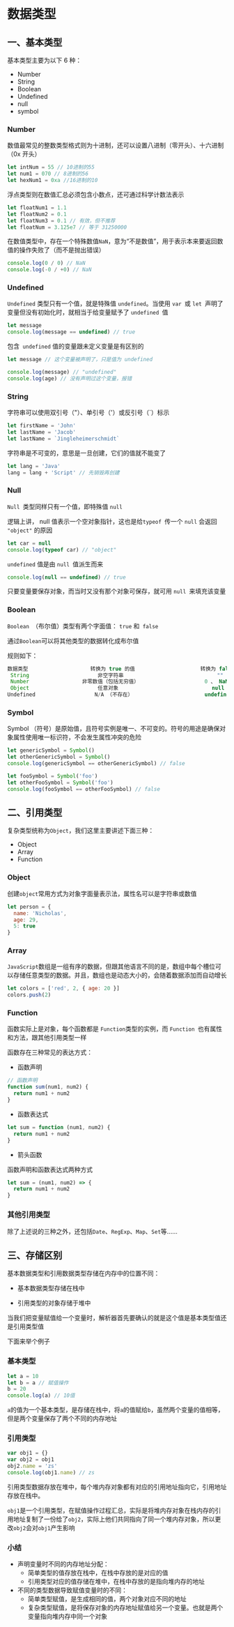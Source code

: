 # 数据类型

## 一、基本类型

基本类型主要为以下 6 种：

- Number
- String
- Boolean
- Undefined
- null
- symbol

### Number

数值最常见的整数类型格式则为十进制，还可以设置八进制（零开头）、十六进制（0x 开头）

```js
let intNum = 55 // 10进制的55
let num1 = 070 // 8进制的56
let hexNum1 = 0xa //16进制的10
```

浮点类型则在数值汇总必须包含小数点，还可通过科学计数法表示

```js
let floatNum1 = 1.1
let floatNum2 = 0.1
let floatNum3 = 0.1 // 有效，但不推荐
let floatNum = 3.125e7 // 等于 31250000
```

在数值类型中，存在一个特殊数值`NaN`，意为“不是数值”，用于表示本来要返回数值的操作失败了（而不是抛出错误）

```js
console.log(0 / 0) // NaN
console.log(-0 / +0) // NaN
```

### Undefined

`Undefined` 类型只有一个值，就是特殊值 `undefined`。当使用 `var `或 `let `声明了变量但没有初始化时，就相当于给变量赋予了 `undefined `值

```js
let message
console.log(message == undefined) // true
```

包含` undefined` 值的变量跟未定义变量是有区别的

```js
let message // 这个变量被声明了，只是值为 undefined

console.log(message) // "undefined"
console.log(age) // 没有声明过这个变量，报错
```

### String

字符串可以使用双引号（"）、单引号（'）或反引号（`）标示

```js
let firstName = 'John'
let lastName = 'Jacob'
let lastName = `Jingleheimerschmidt`
```

字符串是不可变的，意思是一旦创建，它们的值就不能变了

```js
let lang = 'Java'
lang = lang + 'Script' // 先销毁再创建
```

### Null

`Null `类型同样只有一个值，即特殊值 `null`

逻辑上讲， null 值表示一个空对象指针，这也是给`typeof `传一个 `null` 会返回 `"object"` 的原因

```js
let car = null
console.log(typeof car) // "object"
```

`undefined` 值是由 `null `值派生而来

```js
console.log(null == undefined) // true
```

只要变量要保存对象，而当时又没有那个对象可保存，就可用 `null `来填充该变量

### Boolean

`Boolean `（布尔值）类型有两个字面值： `true` 和` false`

通过`Boolean`可以将其他类型的数据转化成布尔值

规则如下：

```js
数据类型      				转换为 true 的值      				转换为 false 的值
 String        				 非空字符串          					""
 Number 				非零数值（包括无穷值）						0 、 NaN
 Object 					 任意对象 							   null
Undefined 					N/A （不存在） 						undefined
```

### Symbol

Symbol （符号）是原始值，且符号实例是唯一、不可变的。符号的用途是确保对象属性使用唯一标识符，不会发生属性冲突的危险

```js
let genericSymbol = Symbol()
let otherGenericSymbol = Symbol()
console.log(genericSymbol == otherGenericSymbol) // false

let fooSymbol = Symbol('foo')
let otherFooSymbol = Symbol('foo')
console.log(fooSymbol == otherFooSymbol) // false
```

## 二、引用类型

复杂类型统称为`Object`，我们这里主要讲述下面三种：

- Object
- Array
- Function

### Object

创建`object`常用方式为对象字面量表示法，属性名可以是字符串或数值

```js
let person = {
  name: 'Nicholas',
  age: 29,
  5: true
}
```

### Array

`JavaScript`数组是一组有序的数据，但跟其他语言不同的是，数组中每个槽位可以存储任意类型的数据。并且，数组也是动态大小的，会随着数据添加而自动增长

```js
let colors = ['red', 2, { age: 20 }]
colors.push(2)
```

### Function

函数实际上是对象，每个函数都是 `Function`类型的实例，而 `Function `也有属性和方法，跟其他引用类型一样

函数存在三种常见的表达方式：

- 函数声明

```js
// 函数声明
function sum(num1, num2) {
  return num1 + num2
}
```

- 函数表达式

```js
let sum = function (num1, num2) {
  return num1 + num2
}
```

- 箭头函数

函数声明和函数表达式两种方式

```js
let sum = (num1, num2) => {
  return num1 + num2
}
```

### 其他引用类型

除了上述说的三种之外，还包括`Date`、`RegExp`、`Map`、`Set`等......

## 三、存储区别

基本数据类型和引用数据类型存储在内存中的位置不同：

- 基本数据类型存储在栈中

- 引用类型的对象存储于堆中

当我们把变量赋值给一个变量时，解析器首先要确认的就是这个值是基本类型值还是引用类型值

下面来举个例子

### 基本类型

```js
let a = 10
let b = a // 赋值操作
b = 20
console.log(a) // 10值
```

`a`的值为一个基本类型，是存储在栈中，将`a`的值赋给`b`，虽然两个变量的值相等，但是两个变量保存了两个不同的内存地址

### 引用类型

```js
var obj1 = {}
var obj2 = obj1
obj2.name = 'zs'
console.log(obj1.name) // zs
```

引用类型数据存放在堆中，每个堆内存对象都有对应的引用地址指向它，引用地址存放在栈中。

`obj1`是一个引用类型，在赋值操作过程汇总，实际是将堆内存对象在栈内存的引用地址复制了一份给了`obj2`，实际上他们共同指向了同一个堆内存对象，所以更改`obj2`会对`obj1`产生影响

### 小结

- 声明变量时不同的内存地址分配：
  - 简单类型的值存放在栈中，在栈中存放的是对应的值
  - 引用类型对应的值存储在堆中，在栈中存放的是指向堆内存的地址
- 不同的类型数据导致赋值变量时的不同：
  - 简单类型赋值，是生成相同的值，两个对象对应不同的地址
  - 复杂类型赋值，是将保存对象的内存地址赋值给另一个变量。也就是两个变量指向堆内存中同一个对象
